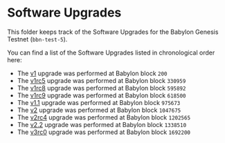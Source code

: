 # Software Upgrades

This folder keeps track of the Software Upgrades for the Babylon Genesis Testnet
(`bbn-test-5`).

You can find a list of the Software Upgrades listed in chronological order here:

- The [v1](./v1.md) upgrade was performed at Babylon block `200`
- The [v1rc5](./v1rc5.md) upgrade was performed at Babylon block `330959`
- The [v1rc8](./v1rc8/README.md) upgrade was performed at Babylon block `595892`
- The [v1rc9](./v1rc9/README.md) upgrade was performed at Babylon block `618500`
- The [v1.1](./v1.1/README.md) upgrade was performed at Babylon block `975673`
- The [v2](./v2/README.md) upgrade was performed at Babylon block `1047675`
- The [v2rc4](./v2rc4/README.md) upgrade was performed at Babylon block
  `1202565`
- The [v2.2](./v2.2/README.md) upgrade was performed at Babylon block `1338510`
- The [v3rc0](./v3rc0/README.md) upgrade was performed at Babylon block
  `1692200`
